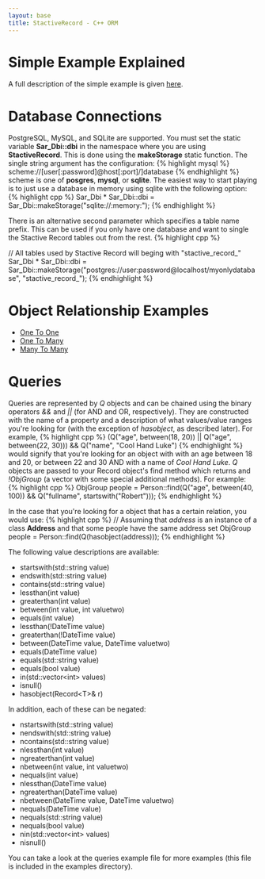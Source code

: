 ```yaml
---
layout: base
title: StactiveRecord - C++ ORM
---
```

# Simple Example Explained 
A full description of the simple example is given [here](exampledescription.html).

# Database Connections 
PostgreSQL, MySQL, and SQLite are supported.  You must set the static variable **Sar_Dbi::dbi** in the namespace where you are using **StactiveRecord**.  This is done using the **makeStorage** static function.  The single string argument has the configuration:
{% highlight mysql %}
scheme://[user[:password]@host[:port]/]database
{% endhighlight %}
scheme is one of **posgres**, **mysql**, or **sqlite**.  The easiest way to start playing is to just use a database in memory using sqlite with the following option: 
{% highlight cpp %}
Sar_Dbi * Sar_Dbi::dbi = Sar_Dbi::makeStorage("sqlite://:memory:");
{% endhighlight %}

There is an alternative second parameter which specifies a table name prefix.  This can be used if you only have one database and want to single the Stactive Record tables out from the rest.
{% highlight cpp %}

// All tables used by Stactive Record will beging with "stactive_record_"
Sar_Dbi * Sar_Dbi::dbi = Sar_Dbi::makeStorage("postgres://user:password@localhost/myonlydatabase", "stactive_record_");
{% endhighlight %}

# Object Relationship Examples 
 * [One To One](onetoone.html)
 * [One To Many](onetomany.html)
 * [Many To Many](manytomany.html)

# Queries 
Queries are represented by *Q* objects and can be chained using the binary operators *&&* and *||* (for AND and OR, respectively).  They are constructed with the name of a property and a description of what values/value ranges you're looking for (with the exception of *hasobject*, as described later).  For example, 
{% highlight cpp %}
(Q("age", between(18, 20)) || Q("age", between(22, 30))) && Q("name", "Cool Hand Luke")
{% endhighlight %}
would signify that you're looking for an object with with an age between 18 and 20, or between 22 and 30 AND with a name of *Cool Hand Luke*.  *Q* objects are passed to your Record object's find method which returns and *!ObjGroup* (a vector with some special additional methods).  For example:
{% highlight cpp %}
 ObjGroup<Person> people = Person::find(Q("age", between(40, 100)) && Q("fullname", startswith("Robert")));
{% endhighlight %}

In the case that you're looking for a object that has a certain relation, you would use:
{% highlight cpp %}
// Assuming that *address* is an instance of a class **Address** and that some people have the same address set
ObjGroup<Person> people = Person::find(Q(hasobject(address)));
{% endhighlight %}

The following value descriptions are available:
 * startswith(std::string value)
 * endswith(std::string value)
 * contains(std::string value)
 * lessthan(int value)
 * greaterthan(int value)
 * between(int value, int valuetwo)
 * equals(int value)
 * lessthan(!DateTime value)
 * greaterthan(!DateTime value)
 * between(DateTime value, DateTime valuetwo)
 * equals(DateTime value)
 * equals(std::string value)
 * equals(bool value)
 * in(std::vector&lt;int&gt; values)
 * isnull()
 * hasobject(Record&lt;T&gt;&amp; r)

In addition, each of these can be negated:
 * nstartswith(std::string value)
 * nendswith(std::string value)
 * ncontains(std::string value)
 * nlessthan(int value)
 * ngreaterthan(int value)
 * nbetween(int value, int valuetwo)
 * nequals(int value)
 * nlessthan(DateTime value)
 * ngreaterthan(DateTime value)
 * nbetween(DateTime value, DateTime valuetwo)
 * nequals(DateTime value)
 * nequals(std::string value)
 * nequals(bool value)
 * nin(std::vector&lt;int&gt; values)
 * nisnull()

You can take a look at the queries example file for more examples (this file is included in the examples directory).
